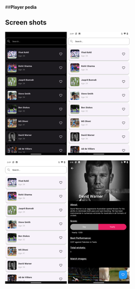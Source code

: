 ##**Player pedia**
## Screen shots

<img src="/assets/screen_shots/search_dark.png" alt="fishy" width="200px" class="bg-primary"> <img src="/assets/screen_shots/search_light.png" alt="fishy" width="200px" class="bg-primary">


<img src="/assets/screen_shots/search_light.png" alt="fishy" width="200px" class="bg-primary">

<img src="/assets/screen_shots/player_detail.png" alt="fishy" width="200px" class="bg-primary">
